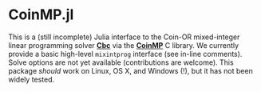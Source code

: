 CoinMP.jl
=========

This is a (still incomplete) Julia interface to the Coin-OR mixed-integer linear programming solver **[Cbc]** via the **[CoinMP]** C library. We currently provide a basic high-level ``mixintprog`` interface (see in-line comments). Solve options are not yet available (contributions are welcome). This package *should* work on Linux, OS X, and Windows (!), but it has not been widely tested.

[Cbc]: https://projects.coin-or.org/Cbc
[CoinMP]: https://projects.coin-or.org/CoinMP
